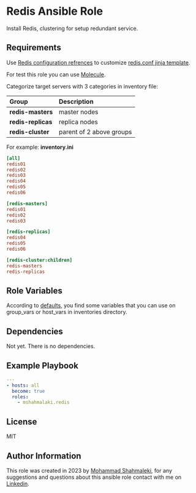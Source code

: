 Redis Ansible Role
=========

Install Redis, clustering for setup redundant service.

Requirements
------------

Use [Redis configuration refrences](https://redis.io/docs/management/config/) to customize [redis.conf jinja template](./templates/etc/redis/redis.conf.j2).

For test this role you can use [Molecule](https://ansible.readthedocs.io/projects/molecule/).

Categorize target servers with 3 categories in inventory file:

| Group | Description |
|:-------|:------------|
|**redis-masters**|master nodes|
|**redis-replicas**|replica nodes|
|**redis-cluster**|parent of 2 above groups|

For example: **inventory.ini**

```ini
[all]
redis01
redis02
redis03
redis04
redis05
redis06

[redis-masters]
redis01
redis02
redis03

[redis-replicas]
redis04
redis05
redis06

[redis-cluster:children]
redis-masters
redis-replicas

```

Role Variables
--------------

According to [defaults](./defaults/main.yml), you find some variables that you can use on group_vars or host_vars in inventories directory.

Dependencies
------------

Not yet. There is no dependencies.

Example Playbook
----------------

```yaml
---
- hosts: all
  become: true
  roles:
    - mshahmalaki.redis

```

License
-------

MIT

Author Information
------------------

This role was created in 2023 by [Mohammad Shahmaleki](https://github.com/mshahmalaki), for any suggestions and questions about this ansible role contact with me on [Linkedin](https://www.linkedin.com/in/mohammad-shahmaleki/).
